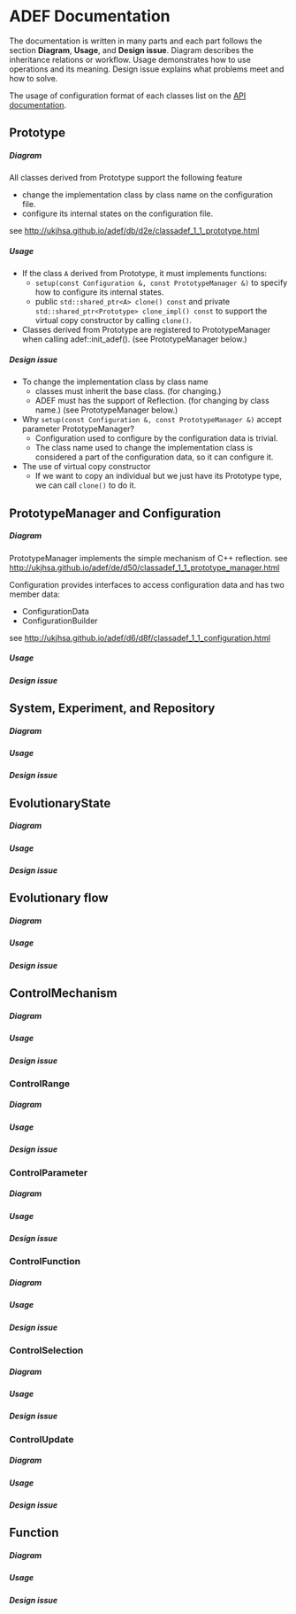 # ADEF Documentation
The documentation is written in many parts and each part follows the section **Diagram**, **Usage**, and **Design issue**. Diagram describes the inheritance relations or workflow. Usage demonstrates how to use operations and its meaning. Design issue explains what problems meet and how to solve.

The usage of configuration format of each classes list on the [API documentation](http://ukjhsa.github.io/adef/).

## Prototype
##### Diagram
All classes derived from Prototype support the following feature
- change the implementation class by class name on the configuration file.
- configure its internal states on the configuration file.

see http://ukjhsa.github.io/adef/db/d2e/classadef_1_1_prototype.html

##### Usage
- If the class `A` derived from Prototype, it must implements functions:
    - `setup(const Configuration &, const PrototypeManager &)` to specify how to configure its internal states.
    - public `std::shared_ptr<A> clone() const` and private `std::shared_ptr<Prototype> clone_impl() const` to support the virtual copy constructor by calling `clone()`.
- Classes derived from Prototype are registered to PrototypeManager when calling adef::init_adef(). (see PrototypeManager below.)

##### Design issue
- To change the implementation class by class name
    - classes must inherit the base class. (for changing.)
    - ADEF must has the support of Reflection. (for changing by class name.) (see PrototypeManager below.)
- Why `setup(const Configuration &, const PrototypeManager &)` accept parameter PrototypeManager?
    - Configuration used to configure by the configuration data is trivial.
    - The class name used to change the implementation class is considered a part of the configuration data, so it can configure it.
- The use of virtual copy constructor
    - If we want to copy an individual but we just have its Prototype type, we can call `clone()` to do it.

## PrototypeManager and Configuration
##### Diagram
PrototypeManager implements the simple mechanism of C++ reflection. see http://ukjhsa.github.io/adef/de/d50/classadef_1_1_prototype_manager.html

Configuration provides interfaces to access configuration data and has two member data:
- ConfigurationData
- ConfigurationBuilder

see http://ukjhsa.github.io/adef/d6/d8f/classadef_1_1_configuration.html

##### Usage

##### Design issue

## System, Experiment, and Repository
##### Diagram

##### Usage

##### Design issue

## EvolutionaryState
##### Diagram

##### Usage

##### Design issue

## Evolutionary flow
##### Diagram

##### Usage

##### Design issue

## ControlMechanism
##### Diagram

##### Usage

##### Design issue

### ControlRange
##### Diagram

##### Usage

##### Design issue

### ControlParameter
##### Diagram

##### Usage

##### Design issue

### ControlFunction
##### Diagram

##### Usage

##### Design issue

### ControlSelection
##### Diagram

##### Usage

##### Design issue

### ControlUpdate
##### Diagram

##### Usage

##### Design issue

## Function
##### Diagram

##### Usage

##### Design issue
